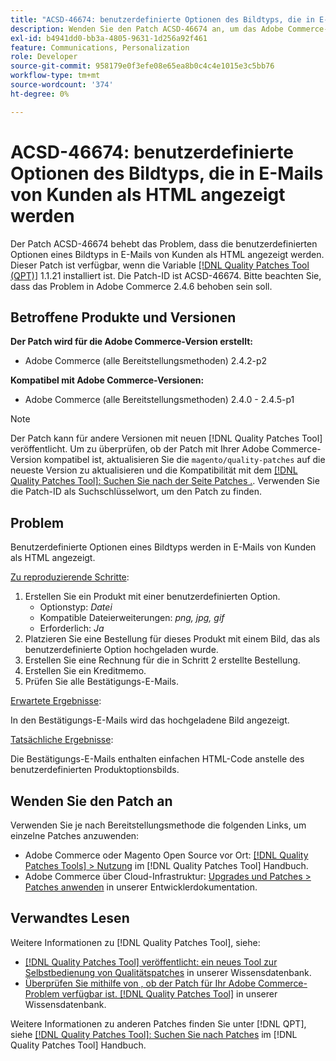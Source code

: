 ```yaml
---
title: "ACSD-46674: benutzerdefinierte Optionen des Bildtyps, die in E-Mails von Kunden als HTML angezeigt werden"
description: Wenden Sie den Patch ACSD-46674 an, um das Adobe Commerce-Problem zu beheben, bei dem benutzerdefinierte Optionen des Bildtyps in E-Mails von Kunden als HTML angezeigt wurden.
exl-id: b4941dd0-bb3a-4805-9631-1d256a92f461
feature: Communications, Personalization
role: Developer
source-git-commit: 958179e0f3efe08e65ea8b0c4c4e1015e3c5bb76
workflow-type: tm+mt
source-wordcount: '374'
ht-degree: 0%

---
```


# ACSD-46674: benutzerdefinierte Optionen des Bildtyps, die in E-Mails von Kunden als HTML angezeigt werden

Der Patch ACSD-46674 behebt das Problem, dass die benutzerdefinierten Optionen eines Bildtyps in E-Mails von Kunden als HTML angezeigt werden. Dieser Patch ist verfügbar, wenn die Variable [[!DNL Quality Patches Tool (QPT)]](/help/announcements/adobe-commerce-announcements/magento-quality-patches-released-new-tool-to-self-serve-quality-patches.md) 1.1.21 installiert ist. Die Patch-ID ist ACSD-46674. Bitte beachten Sie, dass das Problem in Adobe Commerce 2.4.6 behoben sein soll.

## Betroffene Produkte und Versionen

**Der Patch wird für die Adobe Commerce-Version erstellt:**

* Adobe Commerce (alle Bereitstellungsmethoden) 2.4.2-p2

**Kompatibel mit Adobe Commerce-Versionen:**

* Adobe Commerce (alle Bereitstellungsmethoden) 2.4.0 - 2.4.5-p1

>[!NOTE]
>
>Der Patch kann für andere Versionen mit neuen [!DNL Quality Patches Tool] veröffentlicht. Um zu überprüfen, ob der Patch mit Ihrer Adobe Commerce-Version kompatibel ist, aktualisieren Sie die `magento/quality-patches` auf die neueste Version zu aktualisieren und die Kompatibilität mit dem [[!DNL Quality Patches Tool]: Suchen Sie nach der Seite Patches .](https://experienceleague.adobe.com/tools/commerce-quality-patches/index.html). Verwenden Sie die Patch-ID als Suchschlüsselwort, um den Patch zu finden.

## Problem

Benutzerdefinierte Optionen eines Bildtyps werden in E-Mails von Kunden als HTML angezeigt.

<u>Zu reproduzierende Schritte</u>:

1. Erstellen Sie ein Produkt mit einer benutzerdefinierten Option.
   * Optionstyp: *Datei*
   * Kompatible Dateierweiterungen: *png, jpg, gif*
   * Erforderlich: *Ja*
1. Platzieren Sie eine Bestellung für dieses Produkt mit einem Bild, das als benutzerdefinierte Option hochgeladen wurde.
1. Erstellen Sie eine Rechnung für die in Schritt 2 erstellte Bestellung.
1. Erstellen Sie ein Kreditmemo.
1. Prüfen Sie alle Bestätigungs-E-Mails.

<u>Erwartete Ergebnisse</u>:

In den Bestätigungs-E-Mails wird das hochgeladene Bild angezeigt.

<u>Tatsächliche Ergebnisse</u>:

Die Bestätigungs-E-Mails enthalten einfachen HTML-Code anstelle des benutzerdefinierten Produktoptionsbilds.

## Wenden Sie den Patch an

Verwenden Sie je nach Bereitstellungsmethode die folgenden Links, um einzelne Patches anzuwenden:

* Adobe Commerce oder Magento Open Source vor Ort: [[!DNL Quality Patches Tools] > Nutzung](https://experienceleague.adobe.com/docs/commerce-operations/tools/quality-patches-tool/usage.html) im [!DNL Quality Patches Tool] Handbuch.
* Adobe Commerce über Cloud-Infrastruktur: [Upgrades und Patches > Patches anwenden](https://devdocs.magento.com/cloud/project/project-patch.html) in unserer Entwicklerdokumentation.

## Verwandtes Lesen

Weitere Informationen zu [!DNL Quality Patches Tool], siehe:

* [[!DNL Quality Patches Tool] veröffentlicht: ein neues Tool zur Selbstbedienung von Qualitätspatches](/help/announcements/adobe-commerce-announcements/magento-quality-patches-released-new-tool-to-self-serve-quality-patches.md) in unserer Wissensdatenbank.
* [Überprüfen Sie mithilfe von , ob der Patch für Ihr Adobe Commerce-Problem verfügbar ist. [!DNL Quality Patches Tool]](/help/support-tools/patches-available-in-qpt-tool/check-patch-for-magento-issue-with-magento-quality-patches.md) in unserer Wissensdatenbank.

Weitere Informationen zu anderen Patches finden Sie unter [!DNL QPT], siehe [[!DNL Quality Patches Tool]: Suchen Sie nach Patches](https://experienceleague.adobe.com/tools/commerce-quality-patches/index.html) im [!DNL Quality Patches Tool] Handbuch.

